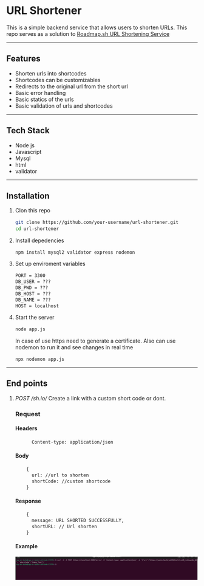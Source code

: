 # URL Shortener

This is a simple backend service that allows users to shorten URLs. This repo serves as a solution to [Roadmap.sh URL Shortening Service ](https://roadmap.sh/projects/url-shortening-service)

---

## Features

   - Shorten urls into shortcodes
   - Shortcodes can be customizables
   - Redirects to the original url from the short url
   - Basic error handling
   - Basic statics of the urls
   - Basic validation of urls and shortcodes
---

## Tech Stack
   - Node js
   - Javascript
   - Mysql
   - html
   - validator
---

## Installation
   1. Clon this repo
      ```bash
      git clone https://github.com/your-username/url-shortener.git
      cd url-shortener
      ```
   2. Install depedencies
      ```npm
      npm install mysql2 validator express nodemon
      ```
   3. Set up enviroment variables
      ``` .env
      PORT = 3300
      DB_USER = ???
      DB_PWD = ???
      DB_HOST = ???
      DB_NAME = ???
      HOST = localhost
      ```
   4. Start the server
         ``` bash
         node app.js
         ```
         In case of use https need to generate a certificate.
         Also can use nodemon to run it and see changes in real time
         ```nodemon
         npx nodemon app.js
         ```
---

## End points
  1. *POST /sh.io/*
    Create a link with a custom short code or dont.
     ### Request
        #### Headers
        ```      
              Content-type: application/json
        ```
        #### Body
        ```    
            {
              url: //url to shorten
              shortCode: //custom shortcode
            }
        ```
        #### Response
        ```    
            {
              message: URL SHORTED SUCCESSFULLY,
              shortURL: // Url shorten
            }
        ```
        #### Example 
        ![create short url](./assets/createShortURL.png)
